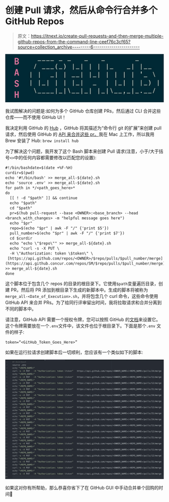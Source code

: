 # 创建 Pull 请求，然后从命令行合并多个 GitHub Repos

> 原文：<https://itnext.io/create-pull-requests-and-then-merge-multiple-github-repos-from-the-command-line-ceef76c3cf65?source=collection_archive---------6----------------------->

![](img/072e74bad62ed539771a1517ae995316.png)

我试图解决的问题是:如何为多个 GitHub 仓库创建 PRs，然后通过 CLI 合并这些仓库——而不使用 GitHub UI！

我决定利用 GitHub 的 [Hub](https://hub.github.com/) ，GitHub 将其描述为“命令行 git 的扩展”来创建 pull 请求，然后使用 GitHub 的 [API 来合并这些 pr。](https://developer.github.com/v3/pulls/#merge-a-pull-request)我在 Mac 上工作，所以我用 Brew 安装了 Hub: `brew install hub`

为了解决这个问题，我开发了这个 Bash 脚本来创建 Pull 请求(注意，小于/大于括号`<>`中的任何内容都需要修改以匹配您的设置):

```
#!/bin/bashdate=$(date +%F-%H)
curdir=$(pwd)
echo '#!/bin/bash' >> merge_all-${date}.sh
echo 'source .env' >> merge_all-${date}.sh
for path in */<path_goes_here>*
do
  [[ ! -d "$path" ]] && continue
  echo "$path"
  cd "$path"
  pr=$(hub pull-request --base <OWNER>:<base_branch> --head <branch_with_changes> -m "helpful message goes here")
  echo "$pr"
  repo=$(echo "$pr" | awk -F "/" {'print $5'})
  pull_number=$(echo "$pr" | awk -F "/" {'print $7'})
  cd $curdir
  echo "echo \"$repo\"" >> merge_all-${date}.sh
  echo "curl -s -X PUT \
  -H \"Authorization: token \$token\" \
 [https://api.github.com/repos/<OWNER>/$repo/pulls/$pull_number/merge](https://api.github.concur.com/repos/SM/$repo/pulls/$pull_number/merge)" >> merge_all-${date}.sh
done
```

这个脚本位于包含几个 repos 的目录的根目录下。它使用`$path`变量遍历目录，创建 PR，然后将 PR 添加到根目录下生成的新脚本中。生成的脚本将被称为`merge_all-<Date_of_Execution>.sh`，并将包含几个 curl 命令，这些命令使用 GitHub API 来合并 PRs。为了给同行评审留出时间，我将拉取请求和合并分离到不同的脚本中。

请注意，GitHub API 需要一个授权令牌，您可以按照 GitHub 的[文档](https://docs.github.com/en/github/authenticating-to-github/creating-a-personal-access-token)来设置它。这个令牌需要放在一个`.env`文件中，该文件也位于根目录下。下面是那个`.env` 文件的样子:

```
token=“<GitHub_Token_Goes_Here>”
```

如果在运行拉请求创建脚本后一切顺利，您应该有一个类似如下的脚本:

![](img/bf3b4ae6970fd17ed46fa7c9ed23e5ee.png)

如果这对你有所帮助，那么恭喜你省下了在 GitHub GUI 中手动合并单个回购的时间🙂